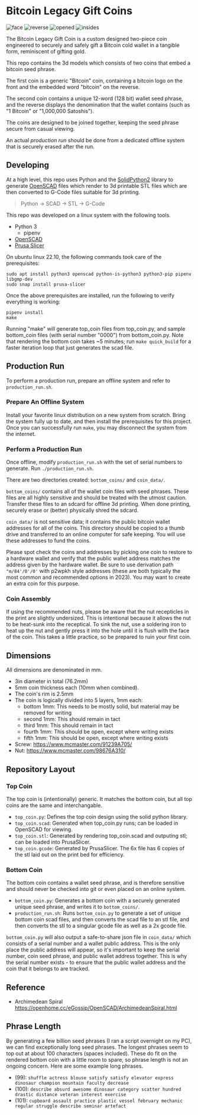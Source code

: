# Bitcoin Legacy Gift Coins

![face](./samples/face.jpg)
![reverse](./samples/reverse.jpg)
![opened](./samples/opened.jpg)
![insides](./samples/insides.jpg)

The Bitcoin Legacy Gift Coin is a custom designed two-piece coin engineered to
securely and safely gift a Bitcoin cold wallet in a tangible form, reminiscent
of gifting gold.

This repo contains the 3d models which consists of two coins that embed a
bitcoin seed phrase.

The first coin is a generic "Bitcoin" coin, containing a bitcoin logo on the
front and the embedded word "bitcoin" on the reverse.

The second coin contains a unique 12-word (128 bit) wallet seed phrase, and the
reverse displays the denomination that the wallet contains (such as "1 Bitcoin"
or "1,000,000 Satoshis").

The coins are designed to be joined together, keeping the seed phrase secure
from casual viewing.

An actual _production run_ should be done from a dedicated offline system that
is securely erased after the run.

## Developing

At a high level, this repo uses Python and the
[SolidPython2](https://pypi.org/project/solidpython2/) library to generate
[OpenSCAD](https://openscad.org/) files which render to 3d printable STL files
which are then converted to G-Code files suitable for 3d printing.

> Python -> SCAD -> STL -> G-Code

This repo was developed on a linux system with the following tools.
- Python 3
  - pipenv
- [OpenSCAD](https://openscad.org/)
- [Prusa Slicer](https://www.prusa3d.com/page/prusaslicer_424/)

On ubuntu linux 22.10, the following commands took care of the prerequisites:

```
sudo apt install python3 openscad python-is-python3 python3-pip pipenv libgmp-dev
sudo snap install prusa-slicer
```

Once the above prerequisites are installed, run the following to verify
everything is working:

```
pipenv install
make
```

Running "make" will generate top_coin files from top_coin.py, and sample
bottom_coin files (with serial number "0000") from bottom_coin.py. Note that
rendering the bottom coin takes ~5 minutes; run `make quick_build` for a faster
iteration loop that just generates the scad file.

## Production Run

To perform a production run, prepare an offline system and refer to
`production_run.sh`.

### Prepare An Offline System

Install your favorite linux distribution on a new system from scratch. Bring
the system fully up to date, and then install the prerequisites for this
project. Once you can successfully run `make`, you may disconnect the system
from the internet.

### Perform a Production Run

Once offline, modify `production_run.sh` with the set of serial numbers to
generate. Run `./production_run.sh`.

There are two directories created: `bottom_coins/` and `coin_data/`.

`bottom_coins/` contains all of the wallet coin files with seed phrases. These
files are all highly sensitive and should be treated with the utmost caution.
Transfer these files to an sdcard for offline 3d printing. When done printing,
securely erase or (better) physically shred the sdcard.

`coin_data/` is not sensitive data; it contains the public bitcoin wallet
addresses for all of the coins. This directory should be copied to a thumb
drive and transferred to an online computer for safe keeping. You will use
these addresses to fund the coins.

Please spot check the coins and addresses by picking one coin to restore to a
hardware wallet and verify that the public wallet address matches the address
given by the hardware wallet. Be sure to use derivation path `"m/84'/0'/0'`
with p2wpkh style addresses (these are both typically the most common and
recommended options in 2023). You may want to create an extra coin for this
purpose.

### Coin Assembly

If using the recommended nuts, please be aware that the nut recepticles in the
print are slightly undersized. This is intentional because it allows the nut to
be heat-sunk into the receptical. To sink the nut, use a soldering iron to heat
up the nut and gently press it into the hole until it is flush with the face of
the coin. This takes a little practice, so be prepared to ruin your first coin.

## Dimensions

All dimensions are denominated in mm.

- 3in diameter in total (76.2mm)
- 5mm coin thickness each (10mm when combined).
- The coin's rim is 2.5mm
- The coin is logically divided into 5 layers, 1mm each:
  - bottom 1mm: This needs to be mostly solid, but material may be removed for writing
  - second 1mm: This should remain in tact
  - third 1mm: This should remain in tact
  - fourth 1mm: This should be open, except where writing exists
  - fifth 1mm: This should be open, except where writing exists
- Screw: https://www.mcmaster.com/91239A705/
- Nut: https://www.mcmaster.com/98676A310/

## Repository Layout

### Top Coin

The top coin is (intentionally) generic. It matches the bottom coin, but all
top coins are the same and interchangable.
- `top_coin.py`: Defines the top coin design using the solid python library.
- `top_coin.scad`: Generated when top_coin.py runs; can be loaded in OpenSCAD
  for viewing.
- `top_coin.stl`: Generated by rendering top_coin.scad and outputing stl; can
  be loaded into PrusaSlicer.
- `top_coin.gcode`: Generated by PrusaSlicer. The 6x file has 6 copies of the
  stl laid out on the print bed for efficiency.

### Bottom Coin

The bottom coin contains a wallet seed phrase, and is therefore sensitive and
should never be checked into git or even placed on an online system.
- `bottom_coin.py`: Generates a bottom coin with a securely generated unique
  seed phrase, and writes it to `bottom_coins/`.
- `production_run.sh`: Runs `bottom_coin.py` to generate a set of unique bottom
  coin scad files, and then converts the scad file to an stl file, and then
  converts the stl to a singular gcode file as well as a 2x gcode file.

`bottom_coin.py` will also output a safe-to-share json file in `coin_data/`
which consists of a serial number and a wallet public address. This is the only
place the public address will appear, so it's important to keep the serial
number, coin seed phrase, and public wallet address together. This is why the
serial number exists - to ensure that the public wallet address and the coin
that it belongs to are tracked.

## Reference

- Archimedean Spiral https://openhome.cc/eGossip/OpenSCAD/ArchimedeanSpiral.html

## Phrase Length

By generating a few billion seed phrases (I ran a script overnight on my PC),
we can find exceptionally long seed phrases. The longest phrases seem to top
out at about 100 characters (spaces included). These do fit on the rendered
bottom coin with a little room to spare, so phrase length is not an ongoing
concern. Here are some example long phrases.
- (99): `shuffle actress blouse satisfy satisfy elevator express dinosaur
  champion mountain faculty decrease`
- (100): `describe absurd awesome dinosaur category scatter hundred drastic
  distance veteran interest exercise`
- (101): `cupboard assault practice plastic vessel february mechanic regular
  struggle describe seminar artefact`
